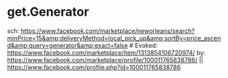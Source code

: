 # get.Generator
sch: https://www.facebook.com/marketplace/neworleans/search?minPrice=15&amp;deliveryMethod=local_pick_up&amp;sortBy=price_ascend&amp;query=generator&amp;exact=false # Evoked: https://www.facebook.com/marketplace/item/1313854106720974/ by: https://www.facebook.com/marketplace/profile/100011765838786/ || https://www.facebook.com/profile.php?id=100011765838786
